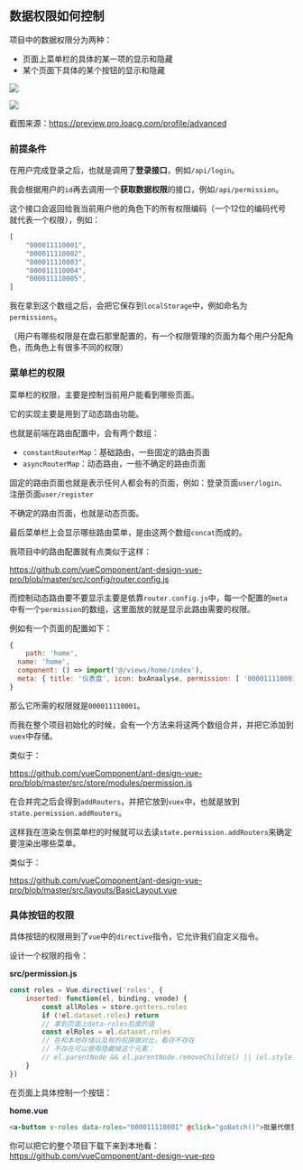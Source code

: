 ## 数据权限如何控制

项目中的数据权限分为两种：

- 页面上菜单栏的具体的某一项的显示和隐藏
- 某个页面下具体的某个按钮的显示和隐藏

![](https://hexo-blog-1256114407.cos.ap-shenzhen-fsi.myqcloud.com/cx1.png)

![](https://hexo-blog-1256114407.cos.ap-shenzhen-fsi.myqcloud.com/cx2.png)



截图来源：https://preview.pro.loacg.com/profile/advanced



### 前提条件

在用户完成登录之后，也就是调用了**登录接口**，例如`/api/login`。

我会根据用户的`id`再去调用一个**获取数据权限**的接口，例如`/api/permission`。

这个接口会返回给我当前用户他的角色下的所有权限编码（一个12位的编码代号就代表一个权限），例如：

```javascript
[
	"000011110001",
	"000011110002",
	"000011110003",
	"000011110004",
	"000011110005",
]
```

我在拿到这个数组之后，会把它保存到`localStorage`中，例如命名为`permissions`。

（用户有哪些权限是在盘石那里配置的，有一个权限管理的页面为每个用户分配角色，而角色上有很多不同的权限）



### 菜单栏的权限

菜单栏的权限，主要是控制当前用户能看到哪些页面。

它的实现主要是用到了动态路由功能。

也就是前端在路由配置中，会有两个数组：

- `constantRouterMap`：基础路由，一些固定的路由页面
- `asyncRouterMap`：动态路由，一些不确定的路由页面

固定的路由页面也就是表示任何人都会有的页面，例如：登录页面`user/login`、注册页面`user/register`

不确定的路由页面，也就是动态页面。

最后菜单栏上会显示哪些路由菜单，是由这两个数组`concat`而成的。

我项目中的路由配置就有点类似于这样：

https://github.com/vueComponent/ant-design-vue-pro/blob/master/src/config/router.config.js

而控制动态路由要不要显示主要是依靠`router.config.js`中，每一个配置的`meta`中有一个`permission`的数组，这里面放的就是显示此路由需要的权限。

例如有一个页面的配置如下：

```javascript
{
	path: 'home',
  name: 'home',
  component: () => import('@/views/home/index'),
  meta: { title: '仪表盘', icon: bxAnaalyse, permission: [ '000011110001' ] },
}
```

那么它所需的权限就是`000011110001`。

而我在整个项目初始化的时候，会有一个方法来将这两个数组合并，并把它添加到`vuex`中存储。

类似于：

https://github.com/vueComponent/ant-design-vue-pro/blob/master/src/store/modules/permission.js

在合并完之后会得到`addRouters`，并把它放到`vuex`中，也就是放到`state.permission.addRouters`。

这样我在渲染左侧菜单栏的时候就可以去读`state.permission.addRouters`来确定要渲染出哪些菜单。

类似于：

https://github.com/vueComponent/ant-design-vue-pro/blob/master/src/layouts/BasicLayout.vue



### 具体按钮的权限

具体按钮的权限用到了`vue`中的`directive`指令，它允许我们自定义指令。

设计一个权限的指令：

**src/permission.js**

```javascript
const roles = Vue.directive('roles', {
    inserted: function(el, binding, vnode) {
        const allRoles = store.getters.roles
        if (!el.dataset.roles) return
      	// 拿到页面上data-roles后面的值
        const elRoles = el.dataset.roles
        // 在和本地存储以及有的权限做对比，看存不存在
        // 不存在可以使用隐藏掉这个元素：
        // el.parentNode && el.parentNode.removeChild(el) || (el.style.display = 'none')
    }
})
```

在页面上具体控制一个按钮：

**home.vue**

```html
<a-button v-roles data-roles="000011110001" @click="goBatch()">批量代偿登记</a-button>
```



你可以把它的整个项目下载下来到本地看：https://github.com/vueComponent/ant-design-vue-pro

